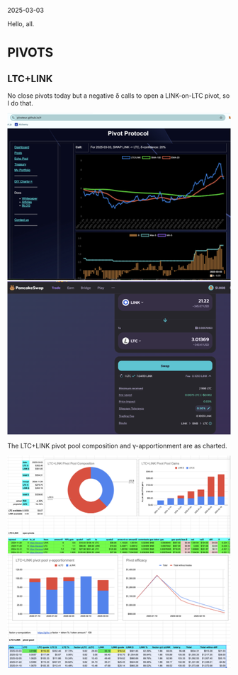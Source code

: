 2025-03-03

Hello, all.

# PIVOTS

## LTC+LINK

No close pivots today but a negative δ calls to open a LINK-on-LTC pivot, so I do that.

![Negative δ](imgs/01a-neg.png)
![Open LINK-on-LTC pivot](imgs/01b-open-link-on-ltc.png)

The LTC+LINK pivot pool composition and γ-apportionment are as charted.

![LTC+LINK composition](imgs/01c-comp.png)
![LTC+LINK γ-apportionment](imgs/01d-apport.png)



